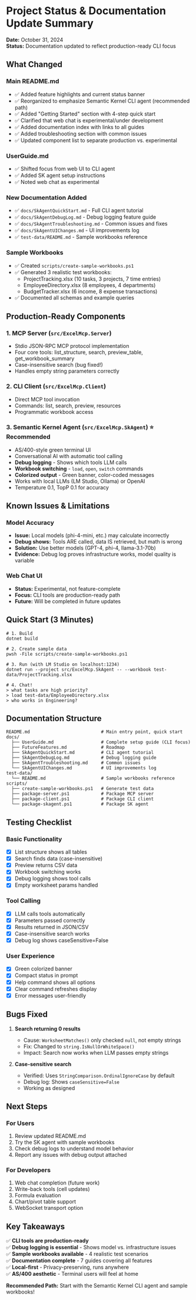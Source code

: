 # Project Status & Documentation Update Summary

**Date:** October 31, 2024  
**Status:** Documentation updated to reflect production-ready CLI focus

## What Changed

### Main README.md
- ✅ Added feature highlights and current status banner
- ✅ Reorganized to emphasize Semantic Kernel CLI agent (recommended path)
- ✅ Added "Getting Started" section with 4-step quick start
- ✅ Clarified that web chat is experimental/under development
- ✅ Added documentation index with links to all guides
- ✅ Added troubleshooting section with common issues
- ✅ Updated component list to separate production vs. experimental

### UserGuide.md
- ✅ Shifted focus from web UI to CLI agent
- ✅ Added SK agent setup instructions
- ✅ Noted web chat as experimental

### New Documentation Added
- ✅ `docs/SkAgentQuickStart.md` - Full CLI agent tutorial
- ✅ `docs/SkAgentDebugLog.md` - Debug logging feature guide
- ✅ `docs/SkAgentTroubleshooting.md` - Common issues and fixes
- ✅ `docs/SkAgentUIChanges.md` - UI improvements log
- ✅ `test-data/README.md` - Sample workbooks reference

### Sample Workbooks
- ✅ Created `scripts/create-sample-workbooks.ps1`
- ✅ Generated 3 realistic test workbooks:
  - ProjectTracking.xlsx (10 tasks, 3 projects, 7 time entries)
  - EmployeeDirectory.xlsx (8 employees, 4 departments)
  - BudgetTracker.xlsx (6 income, 8 expense transactions)
- ✅ Documented all schemas and example queries

## Production-Ready Components

### 1. MCP Server (`src/ExcelMcp.Server`)
- Stdio JSON-RPC MCP protocol implementation
- Four core tools: list_structure, search, preview_table, get_workbook_summary
- Case-insensitive search (bug fixed!)
- Handles empty string parameters correctly

### 2. CLI Client (`src/ExcelMcp.Client`)
- Direct MCP tool invocation
- Commands: list, search, preview, resources
- Programmatic workbook access

### 3. Semantic Kernel Agent (`src/ExcelMcp.SkAgent`) ⭐ **Recommended**
- AS/400-style green terminal UI
- Conversational AI with automatic tool calling
- **Debug logging** - Shows which tools LLM calls
- **Workbook switching** - `load`, `open`, `switch` commands
- **Colorized output** - Green banner, color-coded messages
- Works with local LLMs (LM Studio, Ollama) or OpenAI
- Temperature 0.1, TopP 0.1 for accuracy

## Known Issues & Limitations

### Model Accuracy
- **Issue:** Local models (phi-4-mini, etc.) may calculate incorrectly
- **Debug shows:** Tools ARE called, data IS retrieved, but math is wrong
- **Solution:** Use better models (GPT-4, phi-4, llama-3.1-70b)
- **Evidence:** Debug log proves infrastructure works, model quality is variable

### Web Chat UI
- **Status:** Experimental, not feature-complete
- **Focus:** CLI tools are production-ready path
- **Future:** Will be completed in future updates

## Quick Start (3 Minutes)

```pwsh
# 1. Build
dotnet build

# 2. Create sample data
pwsh -File scripts/create-sample-workbooks.ps1

# 3. Run (with LM Studio on localhost:1234)
dotnet run --project src/ExcelMcp.SkAgent -- --workbook test-data/ProjectTracking.xlsx

# 4. Chat!
> what tasks are high priority?
> load test-data/EmployeeDirectory.xlsx
> who works in Engineering?
```

## Documentation Structure

```
README.md                           # Main entry point, quick start
docs/
  ├── UserGuide.md                  # Complete setup guide (CLI focus)
  ├── FutureFeatures.md             # Roadmap
  ├── SkAgentQuickStart.md          # CLI agent tutorial
  ├── SkAgentDebugLog.md            # Debug logging guide
  ├── SkAgentTroubleshooting.md     # Common issues
  └── SkAgentUIChanges.md           # UI improvements log
test-data/
  └── README.md                     # Sample workbooks reference
scripts/
  ├── create-sample-workbooks.ps1   # Generate test data
  ├── package-server.ps1            # Package MCP server
  ├── package-client.ps1            # Package CLI client
  └── package-skagent.ps1           # Package SK agent
```

## Testing Checklist

### Basic Functionality
- [x] List structure shows all tables
- [x] Search finds data (case-insensitive)
- [x] Preview returns CSV data
- [x] Workbook switching works
- [x] Debug logging shows tool calls
- [x] Empty worksheet params handled

### Tool Calling
- [x] LLM calls tools automatically
- [x] Parameters passed correctly
- [x] Results returned in JSON/CSV
- [x] Case-insensitive search works
- [x] Debug log shows caseSensitive=False

### User Experience
- [x] Green colorized banner
- [x] Compact status in prompt
- [x] Help command shows all options
- [x] Clear command refreshes display
- [x] Error messages user-friendly

## Bugs Fixed

1. **Search returning 0 results**
   - Cause: `WorksheetMatches()` only checked `null`, not empty strings
   - Fix: Changed to `string.IsNullOrWhiteSpace()`
   - Impact: Search now works when LLM passes empty strings

2. **Case-sensitive search**
   - Verified: Uses `StringComparison.OrdinalIgnoreCase` by default
   - Debug log: Shows `caseSensitive=False`
   - Working as designed

## Next Steps

### For Users
1. Review updated README.md
2. Try the SK agent with sample workbooks
3. Check debug logs to understand model behavior
4. Report any issues with debug output attached

### For Developers
1. Web chat completion (future work)
2. Write-back tools (cell updates)
3. Formula evaluation
4. Chart/pivot table support
5. WebSocket transport option

## Key Takeaways

✅ **CLI tools are production-ready**  
✅ **Debug logging is essential** - Shows model vs. infrastructure issues  
✅ **Sample workbooks available** - 4 realistic test scenarios  
✅ **Documentation complete** - 7 guides covering all features  
✅ **Local-first** - Privacy-preserving, runs anywhere  
✅ **AS/400 aesthetic** - Terminal users will feel at home  

**Recommended Path:** Start with the Semantic Kernel CLI agent and sample workbooks!
